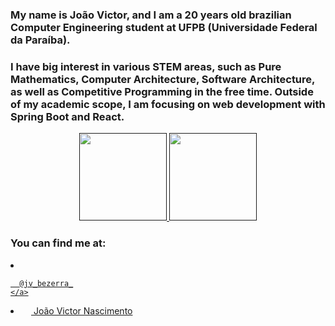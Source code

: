### My name is João Victor, and I am a 20 years old brazilian Computer Engineering student at UFPB (Universidade Federal da Paraíba).

### I have big interest in various STEM areas, such as Pure Mathematics, Computer Architecture, Software Architecture, as well as Competitive Programming in the free time. Outside of my academic scope, I am focusing on web development with Spring Boot and React.
<p align="center">
  <a href="">
    <img height="140em" src="https://github-readme-stats.vercel.app/api?username=joaovictor720&theme=tokyonight&show_icons=true&hide_border=true&&count_private=true&include_all_commits=true" />
    <img height="140em" src="https://github-readme-stats.vercel.app/api/top-langs/?username=joaovictor720&layout=compact&langs_count=7&theme=tokyonight"/>
  </a>
</p>

### You can find me at:
<p align="center">
  <li>
    <a href="https://www.instagram.com/jv_bezerra_/?hl=pt-br">
      <img height="13em" src="https://user-images.githubusercontent.com/81996683/208732368-02999b1d-408a-4cda-b159-b64f63240fc4.svg"/>

      @jv_bezerra_
    </a>
  </li>
  <li>
    <a href="https://www.linkedin.com/in/jo%C3%A3o-victor-s-b-nascimento-409750214/">
      <img height="13em" src="https://user-images.githubusercontent.com/81996683/208731883-5ce8c4e3-ae64-4ace-a5a6-484ab2129515.svg"/>
      João Victor Nascimento
    </a>
  </li>
</p>

<!--
**joaovictor720/joaovictor720** is a ✨ _special_ ✨ repository because its `README.md` (this file) appears on your GitHub profile.

Here are some ideas to get you started:

- 🔭 I’m currently working on ...
- 🌱 I’m currently learning ...
- 👯 I’m looking to collaborate on ...
- 🤔 I’m looking for help with ...
- 💬 Ask me about ...
- 📫 How to reach me: ...
- 😄 Pronouns: ...
- ⚡ Fun fact: ...
-->
